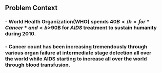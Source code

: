 ## Problem Context

### - World Health Organization(WHO) spends <b>$40B</b> for *Cancer* and <b>$90B</b> for *AIDS* treatment to sustain humanity during 2010. 
### - Cancer count has been increasing tremendously through various <b>organ failure at intermediate stage</b> detection all over the world while <b>AIDS</b> starting to increase all over the world through <b>blood transfusion</b>.

